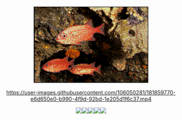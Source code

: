 <div align="center">

<img src="fishs.gif" alt="fishes, swimming" width="60%" height="auto"/><br>


https://user-images.githubusercontent.com/106050281/181859770-e6d650e0-b990-4f9d-92bd-1e205d1f6c37.mp4


<img src="https://img.shields.io/badge/javascript-%23323330.svg?style=for-the-badge&logo=javascript&logoColor=%23F7DF1E"/><img src="https://img.shields.io/badge/c%23-%23239120.svg?style=for-the-badge&logo=c-sharp&logoColor=white"/><img src="https://img.shields.io/badge/c++-%2300599C.svg?style=for-the-badge&logo=c%2B%2B&logoColor=white"/><img src="https://img.shields.io/badge/html5-%23E34F26.svg?style=for-the-badge&logo=html5&logoColor=white"/><img src="https://img.shields.io/badge/css3-%231572B6.svg?style=for-the-badge&logo=css3&logoColor=white"/>
</div>
